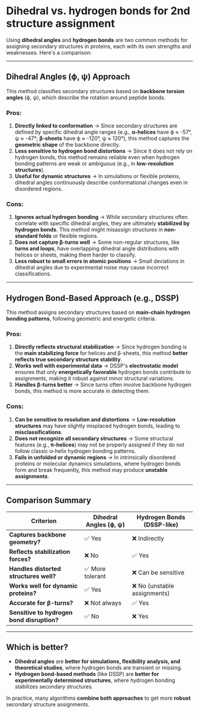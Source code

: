 # Dihedral vs. hydrogen bonds for 2nd structure assignment

Using **dihedral angles** and **hydrogen bonds** are two common methods for assigning secondary structures in proteins, each with its own strengths and weaknesses. Here's a comparison:

---

## **Dihedral Angles (ϕ, ψ) Approach**

This method classifies secondary structures based on **backbone torsion angles** (ϕ, ψ), which describe the rotation around peptide bonds.

### **Pros:**

1. **Directly linked to conformation** → Since secondary structures are defined by specific dihedral angle ranges (e.g., **α-helices** have ϕ ≈ -57°, ψ ≈ -47°; **β-sheets** have ϕ ≈ -120°, ψ ≈ 120°), this method captures the **geometric shape** of the backbone directly.
2. **Less sensitive to hydrogen bond distortions** → Since it does not rely on hydrogen bonds, this method remains reliable even when hydrogen bonding patterns are weak or ambiguous (e.g., in **low-resolution structures**).
3. **Useful for dynamic structures** → In simulations or flexible proteins, dihedral angles continuously describe conformational changes even in disordered regions.

### **Cons:**

1. **Ignores actual hydrogen bonding** → While secondary structures often correlate with specific dihedral angles, they are ultimately **stabilized by hydrogen bonds**. This method might misassign structures in **non-standard folds** or flexible regions.
2. **Does not capture β-turns well** → Some non-regular structures, like **turns and loops**, have overlapping dihedral angle distributions with helices or sheets, making them harder to classify.
3. **Less robust to small errors in atomic positions** → Small deviations in dihedral angles due to experimental noise may cause incorrect classifications.

---

## **Hydrogen Bond-Based Approach (e.g., DSSP)**

This method assigns secondary structures based on **main-chain hydrogen bonding patterns**, following geometric and energetic criteria.

### **Pros:**

1. **Directly reflects structural stabilization** → Since hydrogen bonding is the **main stabilizing force** for helices and β-sheets, this method **better reflects true secondary structure stability**.
2. **Works well with experimental data** → DSSP's **electrostatic model** ensures that only **energetically favorable** hydrogen bonds contribute to assignments, making it robust against minor structural variations.
3. **Handles β-turns better** → Since turns often involve backbone hydrogen bonds, this method is more accurate in detecting them.

### **Cons:**

1. **Can be sensitive to resolution and distortions** → **Low-resolution structures** may have slightly misplaced hydrogen bonds, leading to **misclassifications**.
2. **Does not recognize all secondary structures** → Some structural features (e.g., **π-helices**) may not be properly assigned if they do not follow classic α-helix hydrogen bonding patterns.
3. **Fails in unfolded or dynamic regions** → In intrinsically disordered proteins or molecular dynamics simulations, where hydrogen bonds form and break frequently, this method may produce **unstable assignments**.

---

## **Comparison Summary**

|**Criterion**|**Dihedral Angles (ϕ, ψ)**|**Hydrogen Bonds (DSSP-like)**|
|---|---|---|
|**Captures backbone geometry?**|✅ Yes|❌ Indirectly|
|**Reflects stabilization forces?**|❌ No|✅ Yes|
|**Handles distorted structures well?**|✅ More tolerant|❌ Can be sensitive|
|**Works well for dynamic proteins?**|✅ Yes|❌ No (unstable assignments)|
|**Accurate for β-turns?**|❌ Not always|✅ Yes|
|**Sensitive to hydrogen bond disruption?**|✅ No|❌ Yes|

---

## **Which is better?**

- **Dihedral angles** are **better for simulations, flexibility analysis, and theoretical studies**, where hydrogen bonds are transient or missing.
- **Hydrogen bond-based methods** (like DSSP) are **better for experimentally determined structures**, where hydrogen bonding stabilizes secondary structures.

In practice, many algorithms **combine both approaches** to get more **robust** secondary structure assignments.